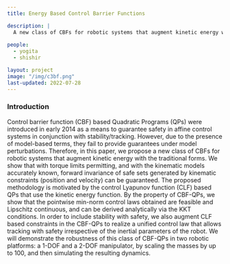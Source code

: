 ```yaml
---
title: Energy Based Control Barrier Functions

description: |
  A new class of CBFs for robotic systems that augment kinetic energy with the traditional forms.
  
people:
  - yogita
  - shishir

layout: project
image: "/img/c3bf.png"
last-updated: 2022-07-28
---
```

### Introduction 
Control barrier function (CBF) based Quadratic Programs (QPs) were introduced in early 2014 as a means to guarantee safety in affine control systems in conjunction with stability/tracking. However, due to the presence of model-based terms, they fail to provide guarantees under model perturbations. Therefore, in this paper, we propose a new class of CBFs for robotic systems that augment kinetic energy with the traditional forms. We show that with torque limits permitting, and with the kinematic models accurately known, forward invariance of safe sets generated by kinematic constraints (position and velocity) can be guaranteed. The proposed methodology is motivated by the control Lyapunov function (CLF) based QPs that use the kinetic energy function. By the property of CBF-QPs, we show that the pointwise min-norm control laws obtained are feasible and Lipschitz continuous, and can be derived analytically via the KKT conditions. In order to include stability with safety, we also augment CLF based constraints in the CBF-QPs to realize a unified control law that allows tracking with safety irrespective of the inertial parameters of the robot. We will demonstrate the robustness of this class of CBF-QPs in two robotic platforms: a 1-DOF and a 2-DOF manipulator, by scaling the masses by up to 100, and then simulating the resulting dynamics.